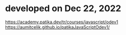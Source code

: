 # developed on Dec 22, 2022  
https://academy.patika.dev/tr/courses/javascript/odev1  
https://aumitcelik.github.io/patikaJavaScriptOdev1/  
